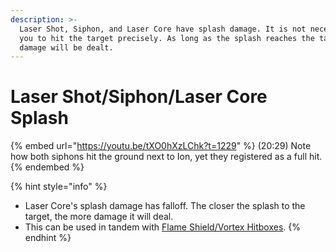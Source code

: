 ```yaml
---
description: >-
  Laser Shot, Siphon, and Laser Core have splash damage. It is not necessary for
  you to hit the target precisely. As long as the splash reaches the target,
  damage will be dealt.
---
```


# Laser Shot/Siphon/Laser Core Splash

{% embed url="https://youtu.be/tXO0hXzLChk?t=1229" %}
(20:29) Note how both siphons hit the ground next to Ion, yet they registered as a full hit.
{% endembed %}

{% hint style="info" %}
* Laser Core's splash damage has falloff. The closer the splash to the target, the more damage it will deal.
* This can be used in tandem with [Flame Shield/Vortex Hitboxes](thermal-vortex-shield-hitbox.md).
{% endhint %}
